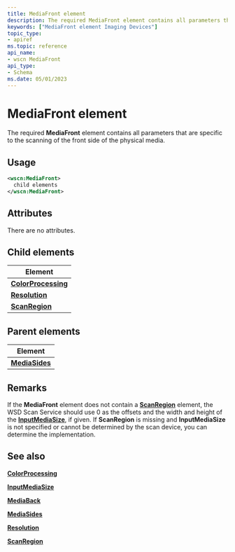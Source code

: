 ```yaml
---
title: MediaFront element
description: The required MediaFront element contains all parameters that are specific to the scanning of the front side of the physical media.
keywords: ["MediaFront element Imaging Devices"]
topic_type:
- apiref
ms.topic: reference
api_name:
- wscn MediaFront
api_type:
- Schema
ms.date: 05/01/2023
---
```


# MediaFront element

The required **MediaFront** element contains all parameters that are specific to the scanning of the front side of the physical media.

## Usage

```xml
<wscn:MediaFront>
  child elements
</wscn:MediaFront>
```

## Attributes

There are no attributes.

## Child elements

| Element |
|--|
| [**ColorProcessing**](colorprocessing.md) |
| [**Resolution**](resolution.md) |
| [**ScanRegion**](scanregion.md) |

## Parent elements

| Element |
|--|
| [**MediaSides**](mediasides.md) |

## Remarks

If the **MediaFront** element does not contain a [**ScanRegion**](scanregion.md) element, the WSD Scan Service should use 0 as the offsets and the width and height of the [**InputMediaSize**](inputmediasize.md), if given. If **ScanRegion** is missing and **InputMediaSize** is not specified or cannot be determined by the scan device, you can determine the implementation.

## See also

[**ColorProcessing**](colorprocessing.md)

[**InputMediaSize**](inputmediasize.md)

[**MediaBack**](mediaback.md)

[**MediaSides**](mediasides.md)

[**Resolution**](resolution.md)

[**ScanRegion**](scanregion.md)
